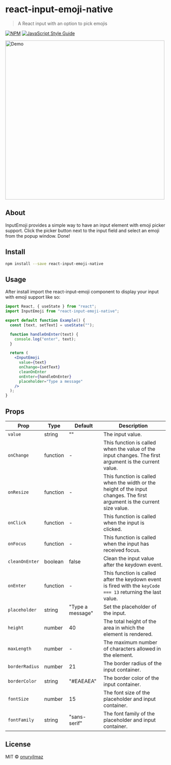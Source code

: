 # react-input-emoji-native

> A React input with an option to pick emojis

[![NPM](https://img.shields.io/npm/v/react-input-emoji-native.svg)](https://www.npmjs.com/package/react-input-emoji-native) [![JavaScript Style Guide](https://img.shields.io/badge/code_style-standard-brightgreen.svg)](https://standardjs.com)

<a href="https://github.com/onuryilmazdev/react-input-emoji-native/"><img width="500" src="https://cesarwbr.github.io/react-input-emoji/assets/images/screely-1566732641740.png" alt="Demo"></a>

## About

InputEmoji provides a simple way to have an input element with emoji picker support. Click the picker button next to the input field and select an emoji from the popup window. Done!

## Install

```bash
npm install --save react-input-emoji-native
```

## Usage

After install import the react-input-emoji component to display your input with emoji support like so:

```jsx
import React, { useState } from "react";
import InputEmoji from "react-input-emoji-native";

export default function Example() {
  const [text, setText] = useState("");

  function handleOnEnter(text) {
    console.log("enter", text);
  }

  return (
    <InputEmoji
      value={text}
      onChange={setText}
      cleanOnEnter
      onEnter={handleOnEnter}
      placeholder="Type a message"
    />
  );
}
```

## Props

| Prop           | Type     | Default          | Description                                                                                                              |
| -------------- | -------- | ---------------- | ------------------------------------------------------------------------------------------------------------------------ |
| `value`        | string   | ""               | The input value.                                                                                                         |
| `onChange`     | function | -                | This function is called when the value of the input changes. The first argument is the current value.                    |
| `onResize`     | function | -                | This function is called when the width or the height of the input changes. The first argument is the current size value. |
| `onClick`      | function | -                | This function is called when the input is clicked.                                                                       |
| `onFocus`      | function | -                | This function is called when the input has received focus.                                                               |
| `cleanOnEnter` | boolean  | false            | Clean the input value after the keydown event.                                                                           |
| `onEnter`      | function | -                | This function is called after the keydown event is fired with the `keyCode === 13` returning the last value.             |
| `placeholder`  | string   | "Type a message" | Set the placeholder of the input.                                                                                        |
| `height`       | number   | 40               | The total height of the area in which the element is rendered.                                                           |
| `maxLength`    | number   | -                | The maximum number of characters allowed in the element.                                                                 |
| `borderRadius` | number   | 21               | The border radius of the input container.                                                                                |
| `borderColor`  | string   | "#EAEAEA"        | The border color of the input container.                                                                                 |
| `fontSize`     | number   | 15               | The font size of the placeholder and input container.                                                                    |
| `fontFamily`   | string   | "sans-serif"     | The font family of the placeholder and input container.                                                                  |

## License

MIT © [onuryilmaz](https://github.com/onuryilmazdev)
